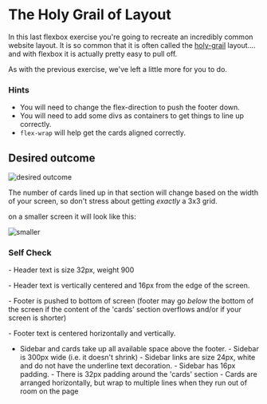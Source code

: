 # The Holy Grail of Layout

In this last flexbox exercise you're going to recreate an incredibly common website layout. It is so common that it is often called the [holy-grail](https://www.google.com/search?q=holy+grail+layout&tbm=isch&sclient=img) layout.... and with flexbox it is actually pretty easy to pull off.

As with the previous exercise, we've left a little more for you to do.

### Hints

- You will need to change the flex-direction to push the footer down.
- You will need to add some divs as containers to get things to line up correctly.
- `flex-wrap` will help get the cards aligned correctly.

## Desired outcome

![desired outcome](./desired-outcome.png)

The number of cards lined up in that section will change based on the width of your screen, so don't stress about getting _exactly_ a 3x3 grid.

on a smaller screen it will look like this:

![smaller](./desired-outcome-smaller.png)

### Self Check

\- Header text is size 32px, weight 900

\- Header text is vertically centered and 16px from the edge of the screen.

\- Footer is pushed to bottom of screen (footer may go _below_ the bottom of the screen if the content of the 'cards' section overflows and/or if your screen is shorter)

\- Footer text is centered horizontally and vertically.

- Sidebar and cards take up all available space above the footer.
  \- Sidebar is 300px wide (i.e. it doesn't shrink)
  \- Sidebar links are size 24px, white and do not have the underline text decoration.
  \- Sidebar has 16px padding.
  \- There is 32px padding around the 'cards' section
  \- Cards are arranged horizontally, but wrap to multiple lines when they run out of room on the page
